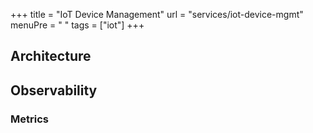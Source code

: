 +++
title = "IoT Device Management"
url = "services/iot-device-mgmt"
menuPre = "<i class='fas fa-list'></i> "
tags = ["iot"]
+++

## Architecture

## Observability

### Metrics

